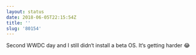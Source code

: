 ```yaml
---
layout: status
date: 2018-06-05T22:15:54Z
title: ''
slug: '80154'
---
```

Second WWDC day and I still didn‘t install a beta OS. It‘s getting harder 😂
